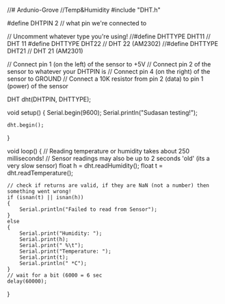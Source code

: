 //# Ardunio-Grove
//Temp&amp;Humidity
#include "DHT.h"

#define DHTPIN 2     // what pin we're connected to

// Uncomment whatever type you're using!
//#define DHTTYPE DHT11   // DHT 11 
#define DHTTYPE DHT22   // DHT 22  (AM2302)
//#define DHTTYPE DHT21   // DHT 21 (AM2301)

// Connect pin 1 (on the left) of the sensor to +5V
// Connect pin 2 of the sensor to whatever your DHTPIN is
// Connect pin 4 (on the right) of the sensor to GROUND
// Connect a 10K resistor from pin 2 (data) to pin 1 (power) of the sensor

DHT dht(DHTPIN, DHTTYPE);

void setup() 
{
    Serial.begin(9600); 
    Serial.println("Sudasan testing!");

    dht.begin();
}

void loop() 
{
    // Reading temperature or humidity takes about 250 milliseconds!
    // Sensor readings may also be up to 2 seconds 'old' (its a very slow sensor)
    float h = dht.readHumidity();
    float t = dht.readTemperature();

    // check if returns are valid, if they are NaN (not a number) then something went wrong!
    if (isnan(t) || isnan(h)) 
    {
        Serial.println("Failed to read from Sensor");
    } 
    else 
    {
        Serial.print("Humidity: "); 
        Serial.print(h);
        Serial.print(" %\t");
        Serial.print("Temperature: "); 
        Serial.print(t);
        Serial.println(" *C");
    }
    // wait for a bit (6000 = 6 sec
    delay(60000);
}
